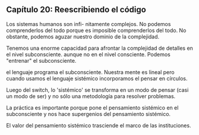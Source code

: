 ## Capítulo 20: Reescribiendo el código

Los sistemas humanos son infi-
nitamente complejos. No podemos comprenderlos del todo
porque es imposible comprenderlos del todo. No obstante,
podemos aguzar nuestro dominio de la complejidad.

Tenemos una enorme capacidad para afrontar la complejidad de detalles en el nivel subconsciente. aunque no en el nivel consciente. Podemos "entrenar" el subconsciente.

el lenguaje programa el subconsciente. Nuestra mente es lineal pero cuando usamos el lenguaje sistémico incorporamos el pensar en círculos.

Luego del switch, lo 'sistémico' se transforma en un modo de pensar
(casi un modo de ser) y no sólo una metodología para resolver problemas.

La práctica es importante porque pone el pensamiento sistémico en el subconsciente y nos hace supergenios del pensamiento sistémico.

El valor del pensamiento sistémico trasciende el
marco de las instituciones.
